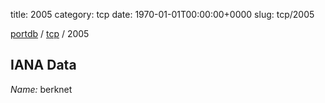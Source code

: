 title: 2005
category: tcp
date: 1970-01-01T00:00:00+0000
slug: tcp/2005

[portdb](/) / [tcp](/category/tcp.html) / 2005


## IANA Data

_Name:_ berknet

